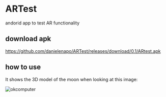 # ARTest
andorid app to test AR functionality 


## download apk
https://github.com/danielenapo/ARTest/releases/download/0.1/ARtest.apk

## how to use
It shows the 3D model of the moon when looking at this image:

![okcomputer](https://user-images.githubusercontent.com/33985608/152558321-0503d92a-2b4f-4754-99b0-4e2234462aa2.jpg ) 


